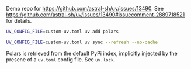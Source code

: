 Demo repo for https://github.com/astral-sh/uv/issues/13490. See https://github.com/astral-sh/uv/issues/13490#issuecomment-2889718521 for details.


```sh
UV_CONFIG_FILE=custom-uv.toml uv add polars
```

```sh
UV_CONFIG_FILE=custom-uv.toml uv sync --refresh --no-cache
```

Polars is retrieved from the default PyPi index, implicitly injected by the presene of a `uv.toml` config file. See `uv.lock`.